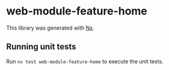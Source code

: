 # web-module-feature-home

This library was generated with [Nx](https://nx.dev).

## Running unit tests

Run `nx test web-module-feature-home` to execute the unit tests.
